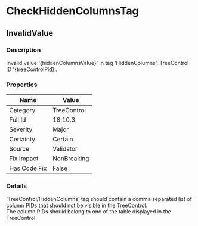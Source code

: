 ﻿---  
uid: Validator_18_10_3  
---

# CheckHiddenColumnsTag

## InvalidValue

### Description

Invalid value '{hiddenColumnsValue}' in tag 'HiddenColumns'. TreeControl ID '{treeControlPid}'.

### Properties

| Name         | Value       |
| ------------ | ----------- |
| Category     | TreeControl |
| Full Id      | 18.10.3     |
| Severity     | Major       |
| Certainty    | Certain     |
| Source       | Validator   |
| Fix Impact   | NonBreaking |
| Has Code Fix | False       |

### Details

'TreeControl\/HiddenColumns' tag should contain a comma separated list of column PIDs that should not be visible in the TreeControl.  
The column PIDs should belong to one of the table displayed in the TreeControl.
